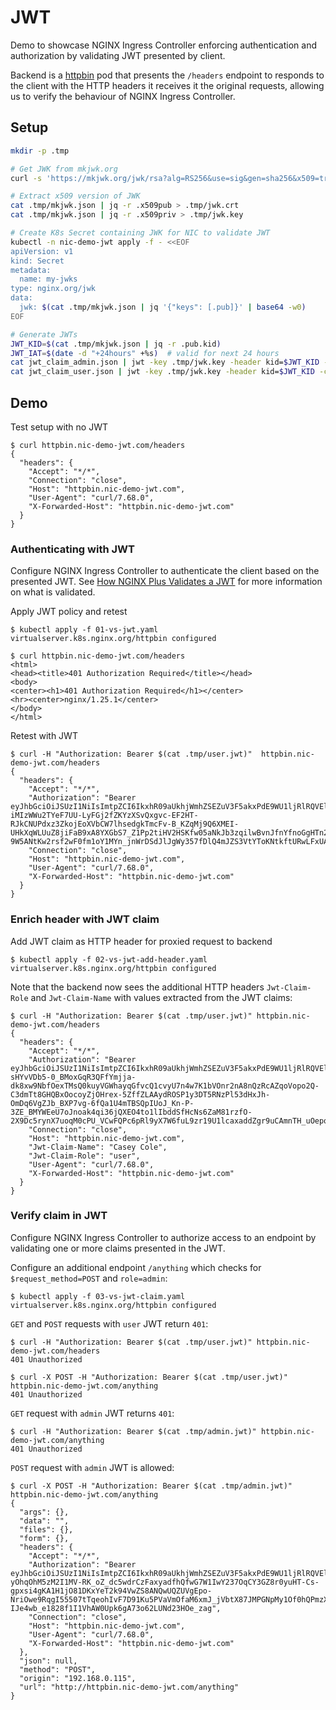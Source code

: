 # JWT

Demo to showcase NGINX Ingress Controller enforcing authentication and authorization by validating JWT presented by client.

Backend is a [httpbin](httpbin.org) pod that presents the `/headers` endpoint to responds to the client with the HTTP headers it receives it the original requests, allowing us to verify the behaviour of NGINX Ingress Controller.

## Setup

```bash
mkdir -p .tmp

# Get JWK from mkjwk.org
curl -s 'https://mkjwk.org/jwk/rsa?alg=RS256&use=sig&gen=sha256&x509=true&size=2048' | jq . > .tmp/mkjwk.json

# Extract x509 version of JWK
cat .tmp/mkjwk.json | jq -r .x509pub > .tmp/jwk.crt
cat .tmp/mkjwk.json | jq -r .x509priv > .tmp/jwk.key

# Create K8s Secret containing JWK for NIC to validate JWT
kubectl -n nic-demo-jwt apply -f - <<EOF
apiVersion: v1
kind: Secret
metadata:
  name: my-jwks
type: nginx.org/jwk
data:
  jwk: $(cat .tmp/mkjwk.json | jq '{"keys": [.pub]}' | base64 -w0)
EOF

# Generate JWTs
JWT_KID=$(cat .tmp/mkjwk.json | jq -r .pub.kid)
JWT_IAT=$(date -d "+24hours" +%s)  # valid for next 24 hours
cat jwt_claim_admin.json | jwt -key .tmp/jwk.key -header kid=$JWT_KID -claim iat=$JWT_IAT -alg RS256 -sign - | tr -d '\n' > .tmp/admin.jwt
cat jwt_claim_user.json | jwt -key .tmp/jwk.key -header kid=$JWT_KID -claim iat=$JWT_IAT -alg RS256 -sign - | tr -d '\n' > .tmp/user.jwt
```

## Demo

Test setup with no JWT
```
$ curl httpbin.nic-demo-jwt.com/headers
{
  "headers": {
    "Accept": "*/*",
    "Connection": "close",
    "Host": "httpbin.nic-demo-jwt.com",
    "User-Agent": "curl/7.68.0",
    "X-Forwarded-Host": "httpbin.nic-demo-jwt.com"
  }
}
```

### Authenticating with JWT

Configure NGINX Ingress Controller to authenticate the client based on the presented JWT. See [How NGINX Plus Validates a JWT](https://docs.nginx.com/nginx/admin-guide/security-controls/configuring-jwt-authentication/#how-nginx-plus-validates-a-jwt) for more information on what is validated.

Apply JWT policy and retest
```
$ kubectl apply -f 01-vs-jwt.yaml
virtualserver.k8s.nginx.org/httpbin configured

$ curl httpbin.nic-demo-jwt.com/headers
<html>
<head><title>401 Authorization Required</title></head>
<body>
<center><h1>401 Authorization Required</h1></center>
<hr><center>nginx/1.25.1</center>
</body>
</html>
```

Retest with JWT
```
$ curl -H "Authorization: Bearer $(cat .tmp/user.jwt)"  httpbin.nic-demo-jwt.com/headers
{
  "headers": {
    "Accept": "*/*",
    "Authorization": "Bearer eyJhbGciOiJSUzI1NiIsImtpZCI6IkxhR09aUkhjWmhZSEZuV3F5akxPdE9WU1ljRlRQVElsb21ZY0MxMnJ4ZGciLCJ0eXAiOiJKV1QifQ.eyJhZG1pbiI6ZmFsc2UsImlhdCI6IjE2OTMyODQ4MjYiLCJuYW1lIjoiQ2FzZXkgQ29sZSIsInN1YiI6IjEyMzQ1Njc4OTAifQ.e8JZ7ettJntZvLygjveBFP9jBArZL7CfGBN8dnYLKsvY3_HrQs725XmZ9sbsfjreC9UnVnrwUrKX0zzL3Kqqxqjk1SGHhj-iMIzWWu2TYeF7UU-LyFGj2fZKYzXSvQxgvc-EF2HT-RJkCNUPdxz3ZkojEoXVbCW7lhsedgkTmcFv-B_KZqMj9Q6XMEI-UHkXqWLUuZ8jiFaB9xA8YXGbS7_Z1Pp2tiHV2HSKfw05aNkJb3zqilwBvnJfnYfnoGgHTn2sqZHlsZIVte-9W5ANtKw2rsf2wF0fm1oY1MYn_jnWrDSdJlJgWy357fDlQ4mJZS3VtYToKNtkftURwLFxUA",
    "Connection": "close",
    "Host": "httpbin.nic-demo-jwt.com",
    "User-Agent": "curl/7.68.0",
    "X-Forwarded-Host": "httpbin.nic-demo-jwt.com"
  }
}
```

### Enrich header with JWT claim

Add JWT claim as HTTP header for proxied request to backend
```
$ kubectl apply -f 02-vs-jwt-add-header.yaml
virtualserver.k8s.nginx.org/httpbin configured
```

Note that the backend now sees the additional HTTP headers `Jwt-Claim-Role` and `Jwt-Claim-Name` with values extracted from the JWT claims:
```
$ curl -H "Authorization: Bearer $(cat .tmp/user.jwt)" httpbin.nic-demo-jwt.com/headers
{
  "headers": {
    "Accept": "*/*",
    "Authorization": "Bearer eyJhbGciOiJSUzI1NiIsImtpZCI6IkxhR09aUkhjWmhZSEZuV3F5akxPdE9WU1ljRlRQVElsb21ZY0MxMnJ4ZGciLCJ0eXAiOiJKV1QifQ.eyJpYXQiOiIxNjkzMjg1NjQ5IiwibmFtZSI6IkNhc2V5IENvbGUiLCJyb2xlIjoidXNlciIsInN1YiI6IjEyMzQ1Njc4OTAifQ.L9qkznKBwyYU85J-sHYvVDb5-0_BMoxGqR3QFfYmjja-dk8xw9NbfOexTMsQ0kuyVGWhayqGfvcQ1cvyU7n4w7K1bVOnr2nA8nQzRcAZqoVopo2Q-C3dmTt8GHQBxOocoyZjOHrex-5ZffZLAAydROSP1y3DT5RNzPl53dHxJh-OmDq6VgZJb_BXP7vg-6fQa1U4mTBSQpIUoJ_Kn-P-3ZE_BMYWEeU7oJnoak4qi36jQXEO4to1lIbddSfHcNs6ZaM81rzfO-2X9Dc5rynX7uoqM0cPU_VCwFQPc6pRl9yX7W6fuL9zr19U1lcaxaddZgr9uCAmnTH_uOepqrP7Xw",
    "Connection": "close",
    "Host": "httpbin.nic-demo-jwt.com",
    "Jwt-Claim-Name": "Casey Cole",
    "Jwt-Claim-Role": "user",
    "User-Agent": "curl/7.68.0",
    "X-Forwarded-Host": "httpbin.nic-demo-jwt.com"
  }
}
```

### Verify claim in JWT

Configure NGINX Ingress Controller to authorize access to an endpoint by validating one or more claims presented in the JWT.

Configure an additional endpoint `/anything` which checks for `$request_method=POST` and `role=admin`:
```
$ kubectl apply -f 03-vs-jwt-claim.yaml
virtualserver.k8s.nginx.org/httpbin configured
```

`GET` and `POST` requests with `user` JWT return `401`:
```
$ curl -H "Authorization: Bearer $(cat .tmp/user.jwt)" httpbin.nic-demo-jwt.com/headers
401 Unauthorized

$ curl -X POST -H "Authorization: Bearer $(cat .tmp/user.jwt)" httpbin.nic-demo-jwt.com/anything
401 Unauthorized
```

`GET` request with `admin` JWT returns `401`:
```
$ curl -H "Authorization: Bearer $(cat .tmp/admin.jwt)" httpbin.nic-demo-jwt.com/anything
401 Unauthorized
```

`POST` request with `admin` JWT is allowed:
```
$ curl -X POST -H "Authorization: Bearer $(cat .tmp/admin.jwt)" httpbin.nic-demo-jwt.com/anything
{
  "args": {},
  "data": "",
  "files": {},
  "form": {},
  "headers": {
    "Accept": "*/*",
    "Authorization": "Bearer eyJhbGciOiJSUzI1NiIsImtpZCI6IkxhR09aUkhjWmhZSEZuV3F5akxPdE9WU1ljRlRQVElsb21ZY0MxMnJ4ZGciLCJ0eXAiOiJKV1QifQ.eyJpYXQiOiIxNjkzMjg1NjQ5IiwibmFtZSI6IlNhbSBTbWl0aCIsInJvbGUiOiJhZG1pbiIsInN1YiI6IjEyMzQ1Njc4OTAifQ.GPu56lRyNXG7JVZHc4qojaVUh6xPJXqtY6FtaIUVaLei7dm4OT8G_PaTGy4St0RU3IJ40HlBz-yOhqOhM5zM2I1MV-RK_oZ_dc5wdrCzFaxyadfhQfwG7W1IwY237OqCY3GZ8r0yuHT-Cs-gpxsi4gKA1H1jO81DKxYeT2k94VwZS8ANQwUQZUVgEpo-NriOwe9RqgI55507tTqeohIvF7D91Ku5PVaVmOfaM6xmJ_jVbtX87JMPGNpMy1Of0hQPmzXI2SeJdTTvwvYHYuq_V268TvMcBYQbWwKQOqKi-IJe4wb_e1828f1I1VhAW0Upk6gA73o62LUNd23HOe_zag",
    "Connection": "close",
    "Host": "httpbin.nic-demo-jwt.com",
    "User-Agent": "curl/7.68.0",
    "X-Forwarded-Host": "httpbin.nic-demo-jwt.com"
  },
  "json": null,
  "method": "POST",
  "origin": "192.168.0.115",
  "url": "http://httpbin.nic-demo-jwt.com/anything"
}
```
